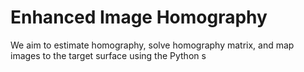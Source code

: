 # Enhanced Image Homography

We aim to estimate homography, solve homography matrix, and map images to the target surface using the Python s